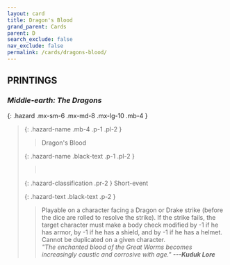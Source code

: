 ```yaml
---
layout: card
title: Dragon's Blood
grand_parent: Cards
parent: D
search_exclude: false
nav_exclude: false
permalink: /cards/dragons-blood/
---
```


## PRINTINGS


### _Middle-earth: The Dragons_

{: .hazard .mx-sm-6 .mx-md-8 .mx-lg-10 .mb-4 }
> {: .hazard-name .mb-4 .p-1 .pl-2 }
> > <div class="hazard-mp"></div>
> > <div class="card-name">Dragon's Blood</div>
>
> {: .hazard-name .black-text .p-1 .pl-2 }
> > &nbsp;
>
> {: .hazard-classification .pr-2 }
> Short-event
>
> {: .hazard-text .black-text .p-2 }
> > Playable on a character facing a Dragon or Drake strike (before the dice are rolled to resolve the strike). If the strike fails, the target character must make a body check modified by -1 if he has armor, by -1 if he has a shield, and by -1 if he has a helmet. Cannot be duplicated on a given character. <br>_"The enchanted blood of the Great Worms becomes increasingly caustic and corrosive with age."_ ***---&#65279;Kuduk Lore*** 
>

